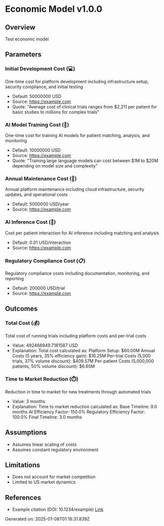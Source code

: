 # Economic Model v1.0.0

## Overview
Test economic model

## Parameters
### Initial Development Cost (💻)
One-time cost for platform development including infrastructure setup, security compliance, and initial testing
- Default: 50000000 USD
- Source: https://example.com
- Quote: "Average cost of clinical trials ranges from $2,211 per patient for basic studies to millions for complex trials"
### AI Model Training Cost (🧠)
One-time cost for training AI models for patient matching, analysis, and monitoring
- Default: 10000000 USD
- Source: https://example.com
- Quote: "Training large language models can cost between $1M to $20M depending on model size and complexity"
### Annual Maintenance Cost (🔧)
Annual platform maintenance including cloud infrastructure, security updates, and operational costs
- Default: 5000000 USD/year
- Source: https://example.com
### AI Inference Cost (🤖)
Cost per patient interaction for AI inference including matching and analysis
- Default: 0.01 USD/interaction
- Source: https://example.com
### Regulatory Compliance Cost (📋)
Regulatory compliance costs including documentation, monitoring, and reporting
- Default: 200000 USD/trial
- Source: https://example.com

## Outcomes
### Total Cost (💰)
Total cost of running trials including platform costs and per-trial costs
- Value: 492466949.7181587 USD
- Explanation: Total cost calculated as:
    Platform Setup: $60.00M
    Annual Costs (5 years, 35% efficiency gain): $16.25M
    Per-trial Costs (5,000 trials, 37% volume discount): $409.57M
    Per-patient Costs (5,000,000 patients, 50% volume discount): $6.65M

### Time to Market Reduction (⏱️)
Reduction in time to market for new treatments through automated trials
- Value: 3 months
- Explanation: Time to market reduction calculated as:
    Base Timeline: 9.0 months
    AI Efficiency Factor: 150.0%
    Regulatory Efficiency Factor: 100.0%
    Final Timeline: 3.0 months


## Assumptions
- Assumes linear scaling of costs
- Assumes constant regulatory environment

## Limitations
- Does not account for market competition
- Limited to US market dynamics

## References
- Example citation (DOI: 10.1234/example) [Link](https://example.com)

Generated on: 2025-01-08T01:18:31.839Z